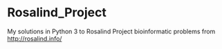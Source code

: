 # Rosalind_Project
My solutions in Python 3 to Rosalind Project bioinformatic problems from http://rosalind.info/
